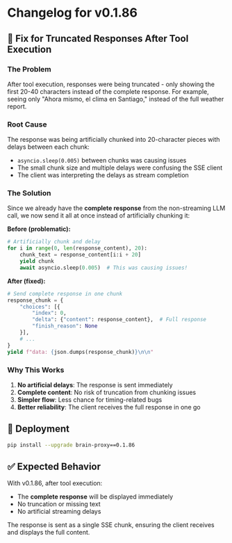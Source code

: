 # Changelog for v0.1.86

## 🐛 Fix for Truncated Responses After Tool Execution

### The Problem
After tool execution, responses were being truncated - only showing the first 20-40 characters instead of the complete response. For example, seeing only "Ahora mismo, el clima en Santiago," instead of the full weather report.

### Root Cause
The response was being artificially chunked into 20-character pieces with delays between each chunk:
- `asyncio.sleep(0.005)` between chunks was causing issues
- The small chunk size and multiple delays were confusing the SSE client
- The client was interpreting the delays as stream completion

### The Solution
Since we already have the **complete response** from the non-streaming LLM call, we now send it all at once instead of artificially chunking it:

**Before (problematic):**
```python
# Artificially chunk and delay
for i in range(0, len(response_content), 20):
    chunk_text = response_content[i:i + 20]
    yield chunk
    await asyncio.sleep(0.005)  # This was causing issues!
```

**After (fixed):**
```python
# Send complete response in one chunk
response_chunk = {
    "choices": [{
        "index": 0,
        "delta": {"content": response_content},  # Full response
        "finish_reason": None
    }],
    # ...
}
yield f"data: {json.dumps(response_chunk)}\n\n"
```

### Why This Works
1. **No artificial delays**: The response is sent immediately
2. **Complete content**: No risk of truncation from chunking issues
3. **Simpler flow**: Less chance for timing-related bugs
4. **Better reliability**: The client receives the full response in one go

## 🚀 Deployment
```bash
pip install --upgrade brain-proxy==0.1.86
```

## ✅ Expected Behavior
With v0.1.86, after tool execution:
- The **complete response** will be displayed immediately
- No truncation or missing text
- No artificial streaming delays

The response is sent as a single SSE chunk, ensuring the client receives and displays the full content.

